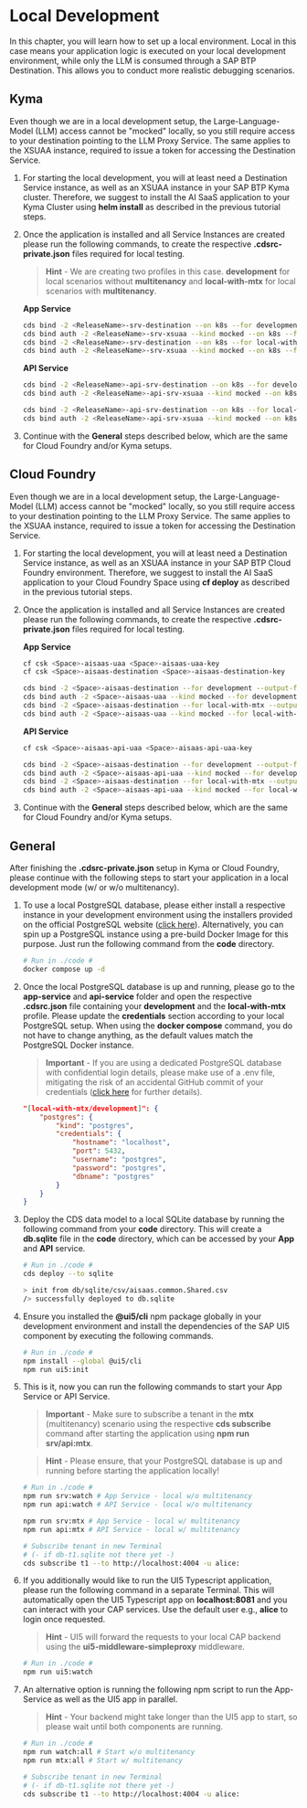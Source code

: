 # Local Development

In this chapter, you will learn how to set up a local environment. Local in this case means your application logic is executed on your local development environment, while only the LLM is consumed through a SAP BTP Destination. This allows you to conduct more realistic debugging scenarios. 

## Kyma

Even though we are in a local development setup, the Large-Language-Model (LLM) access cannot be "mocked" locally, so you still require access to your destination pointing to the LLM Proxy Service. The same applies to the XSUAA instance, required to issue a token for accessing the Destination Service. 

1. For starting the local development, you will at least need a Destination Service instance, as well as an XSUAA instance in your SAP BTP Kyma cluster. Therefore, we suggest to install the AI SaaS application to your Kyma Cluster using **helm install** as described in the previous tutorial steps. 

2. Once the application is installed and all Service Instances are created please run the following commands, to create the respective **.cdsrc-private.json** files required for local testing. 

    > **Hint** - We are creating two profiles in this case. **development** for local scenarios without **multitenancy** and **local-with-mtx** for local scenarios with **multitenancy**. 

    **App Service**

    ```sh
    cds bind -2 <ReleaseName>-srv-destination --on k8s --for development --output-file app-service/.cdsrc-private.json
    cds bind auth -2 <ReleaseName>-srv-xsuaa --kind mocked --on k8s --for development --output-file app-service/.cdsrc-private.json
    cds bind -2 <ReleaseName>-srv-destination --on k8s --for local-with-mtx --output-file app-service/.cdsrc-private.json
    cds bind auth -2 <ReleaseName>-srv-xsuaa --kind mocked --on k8s --for local-with-mtx --output-file app-service/.cdsrc-private.json
    ```

    **API Service**

    ```sh
    cds bind -2 <ReleaseName>-api-srv-destination --on k8s --for development --output-file api-service/.cdsrc-private.json
    cds bind auth -2 <ReleaseName>-api-srv-xsuaa --kind mocked --on k8s --for development --output-file api-service/.cdsrc-private.json
    
    cds bind -2 <ReleaseName>-api-srv-destination --on k8s --for local-with-mtx --output-file api-service/.cdsrc-private.json
    cds bind auth -2 <ReleaseName>-api-srv-xsuaa --kind mocked --on k8s --for local-with-mtx --output-file api-service/.cdsrc-private.json
    ```

3. Continue with the **General** steps described below, which are the same for Cloud Foundry and/or Kyma setups. 

## Cloud Foundry

Even though we are in a local development setup, the Large-Language-Model (LLM) access cannot be "mocked" locally, so you still require access to your destination pointing to the LLM Proxy Service. The same applies to the XSUAA instance, required to issue a token for accessing the Destination Service. 

1. For starting the local development, you will at least need a Destination Service instance, as well as an XSUAA instance in your SAP BTP Cloud Foundry environment. Therefore, we suggest to install the AI SaaS application to your Cloud Foundry Space using **cf deploy** as described in the previous tutorial steps. 

2. Once the application is installed and all Service Instances are created please run the following commands, to create the respective **.cdsrc-private.json** files required for local testing. 

    **App Service**

    ```sh
    cf csk <Space>-aisaas-uaa <Space>-aisaas-uaa-key
    cf csk <Space>-aisaas-destination <Space>-aisaas-destination-key
    ```

    ```sh
    cds bind -2 <Space>-aisaas-destination --for development --output-file app-service/.cdsrc-private.json
    cds bind auth -2 <Space>-aisaas-uaa --kind mocked --for development --output-file app-service/.cdsrc-private.json
    cds bind -2 <Space>-aisaas-destination --for local-with-mtx --output-file app-service/.cdsrc-private.json
    cds bind auth -2 <Space>-aisaas-uaa --kind mocked --for local-with-mtx --output-file app-service/.cdsrc-private.json
    ```

    **API Service**

    ```sh
    cf csk <Space>-aisaas-api-uaa <Space>-aisaas-api-uaa-key
    ```

    ```sh
    cds bind -2 <Space>-aisaas-destination --for development --output-file api-service/.cdsrc-private.json
    cds bind auth -2 <Space>-aisaas-api-uaa --kind mocked --for development --output-file api-service/.cdsrc-private.json
    cds bind -2 <Space>-aisaas-destination --for local-with-mtx --output-file api-service/.cdsrc-private.json
    cds bind auth -2 <Space>-aisaas-api-uaa --kind mocked --for local-with-mtx --output-file api-service/.cdsrc-private.json
    ```

3. Continue with the **General** steps described below, which are the same for Cloud Foundry and/or Kyma setups. 


## General

After finishing the **.cdsrc-private.json** setup in Kyma or Cloud Foundry, please continue with the following steps to start your application in a local development mode (w/ or w/o multitenancy).

1. To use a local PostgreSQL database, please either install a respective instance in your development environment using the installers provided on the official PostgreSQL website ([click here](https://www.postgresql.org/download/)). Alternatively, you can spin up a PostgreSQL instance using a pre-build Docker Image for this purpose. Just run the following command from the **code** directory. 

    ```sh
    # Run in ./code #
    docker compose up -d
    ```

2. Once the local PostgreSQL database is up and running, please go to the **app-service** and **api-service** folder and open the respective **.cdsrc.json** file containing your **development** and the **local-with-mtx** profile. Please update the **credentials** section according to your local PostgreSQL setup. When using the **docker compose** command, you do not have to change anything, as the default values match the PostgreSQL Docker instance. 
   
    > **Important** - If you are using a dedicated PostgreSQL database with confidential login details, please make use of a .env file, mitigating the risk of an accidental GitHub commit of your credentials ([click here](https://cap.cloud.sap/docs/guides/databases-postgres#in-project-env-files) for further details).

    ```json
    "[local-with-mtx/development]": {
        "postgres": {
            "kind": "postgres",
            "credentials": {
                "hostname": "localhost",
                "port": 5432,
                "username": "postgres",
                "password": "postgres",
                "dbname": "postgres"
            }
        }
    }
    ```

3. Deploy the CDS data model to a local SQLite database by running the following command from your **code** directory. This will create a **db.sqlite** file in the **code** directory, which can be accessed by your **App** and **API** service. 

    ```sh
    # Run in ./code #
    cds deploy --to sqlite

    > init from db/sqlite/csv/aisaas.common.Shared.csv 
    /> successfully deployed to db.sqlite
    ```

4. Ensure you installed the **@ui5/cli** npm package globally in your development environment and install the dependencies of the SAP UI5 component by executing the following commands. 

    ```sh
    # Run in ./code #
    npm install --global @ui5/cli
    npm run ui5:init
    ```

5. This is it, now you can run the following commands to start your App Service or API Service. 

    > **Important** - Make sure to subscribe a tenant in the **mtx** (multitenancy) scenario using the respective **cds subscribe** command after starting the application using **npm run srv/api:mtx**. 

    > **Hint** - Please ensure, that your PostgreSQL database is up and running before starting the application locally! 

    ```sh
    # Run in ./code #
    npm run srv:watch # App Service - local w/o multitenancy
    npm run api:watch # API Service - local w/o multitenancy

    npm run srv:mtx # App Service - local w/ multitenancy
    npm run api:mtx # API Service - local w/ multitenancy

    # Subscribe tenant in new Terminal
    # (- if db-t1.sqlite not there yet -)
    cds subscribe t1 --to http://localhost:4004 -u alice: 
    ```

6. If you additionally would like to run the UI5 Typescript application, please run the following command in a separate Terminal. This will automatically open the UI5 Typescript app on **localhost:8081** and you can interact with your CAP services. Use the default user e.g., **alice** to login once requested. 
   
   > **Hint** - UI5 will forward the requests to your local CAP backend using the **ui5-middleware-simpleproxy** middleware.

    ```sh
    # Run in ./code #
    npm run ui5:watch 
    ```

7. An alternative option is running the following npm script to run the App-Service as well as the UI5 app in parallel. 
   
   > **Hint** - Your backend might take longer than the UI5 app to start, so please wait until both components are running. 

    ```sh
    # Run in ./code #
    npm run watch:all # Start w/o multitenancy
    npm run mtx:all # Start w/ multitenancy

    # Subscribe tenant in new Terminal
    # (- if db-t1.sqlite not there yet -)
    cds subscribe t1 --to http://localhost:4004 -u alice:
    ```